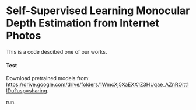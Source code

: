 # Self-Supervised Learning Monocular Depth Estimation from Internet Photos
This is a code descibed one of our works.

#### Test
Download pretrained models from:
https://drive.google.com/drive/folders/1WmcXj5XaEXX1Z3HUqae_AZnROitt1IDu?usp=sharing.

run.


